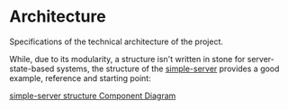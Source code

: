 # Architecture
Specifications of the technical architecture of the project.

While, due to its modularity, a structure isn't  written in stone for server-state-based systems, the structure of the [simple-server](/arch/simple-server.md) provides a good example, reference and starting point:

[simple-server structure Component Diagram](simple-server-structure.puml ':include :type=code plantuml')
